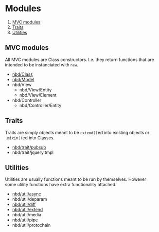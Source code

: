 # Modules

1. [MVC modules](#mvc-modules)
2. [Traits](#traits)
3. [Utilities](#utilities)

## MVC modules

All MVC modules are Class constructors. I.e. they return functions that are intended to be instanciated with `new`.

* [nbd/Class](mvc/Class.md)
* [nbd/Model](mvc/Model.md)
* nbd/View
  * nbd/View/Entity
  * nbd/View/Element
* nbd/Controller
  * nbd/Controller/Entity

## Traits

Traits are simply objects meant to be `extend()`ed into existing objects or `.mixin()`ed into Classes.

* [nbd/trait/pubsub](trait/pubsub.md)
* nbd/trait/jquery.tmpl

## Utilities

Utilities are usually functions meant to be run by themselves. However some utility functions have extra functionality attached.

* [nbd/util/async](util/async.md)
* nbd/util/deparam
* [nbd/util/diff](util/diff.md)
* [nbd/util/extend](util/extend.md)
* nbd/util/media
* [nbd/util/pipe](util/pipe.md)
* nbd/util/protochain
